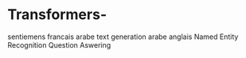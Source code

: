 # Transformers-
sentiemens francais arabe
text generation arabe anglais
Named Entity Recognition
Question Aswering
